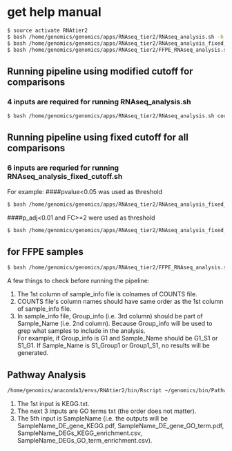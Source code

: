 # get help manual
```bash
$ source activate RNAtier2
$ bash /home/genomics/genomics/apps/RNAseq_tier2/RNAseq_analysis.sh -h 
$ bash /home/genomics/genomics/apps/RNAseq_tier2/RNAseq_analysis_fixed_cutoff.sh -h
$ bash /home/genomics/genomics/apps/RNAseq_tier2/FFPE_RNAseq_analysis.sh -h
```
## Running pipeline using modified cutoff for comparisons
### 4 inputs are required for running RNAseq_analysis.sh
```bash
$ bash /home/genomics/genomics/apps/RNAseq_tier2/RNAseq_analysis.sh count.csv sample_info.csv comparison.csv project_ID
```
## Running pipeline using fixed cutoff for all comparisons
### 6 inputs are requried for running RNAseq_analysis_fixed_cutoff.sh
For example: 
####pvalue<0.05 was used as threshold
```bash
$ bash /home/genomics/genomics/apps/RNAseq_tier2/RNAseq_analysis_fixed_cutoff.sh count.csv sample_info.csv comparison.csv project_ID "pvalue<0.05" 1
```
####p_adj<0.01 and FC>=2 were used as threshold
```bash
$ bash /home/genomics/genomics/apps/RNAseq_tier2/RNAseq_analysis_fixed_cutoff.sh count.csv sample_info.csv comparison.csv project_ID "p_adj<0.01" 2
```
## for FFPE samples
```bash
$ bash /home/genomics/genomics/apps/RNAseq_tier2/FFPE_RNAseq_analysis.sh count.csv sample_info.csv comparison.csv project_ID
```


A few things to check before running the pipeline:  
1. The 1st column of sample_info file is colnames of COUNTS file.  
2. COUNTS file's column names should have same order as the 1st column of sample_info file.  
3. In sample_info file, Group_info (i.e. 3rd column) should be part of Sample_Name (i.e. 2nd column). Because Group_info will be used to grep what samples to include in the analysis.   
For example, if Group_info is G1 and Sample_Name should be G1_S1 or S1_G1. If Sample_Name is S1_Group1 or Group1_S1, no results will be generated.  

## Pathway Analysis
```bash
/home/genomics/anaconda3/envs/RNAtier2/bin/Rscript ~/genomics/bin/Pathway_2020.R Corticotroph_KEGG.txt Corticotroph_GO_BP.txt Corticotroph_GO_CC.txt Corticotroph_GO_MF.txt Corticotroph
```
1. The 1st input is KEGG.txt. 
2. The next 3 inputs are GO terms txt (the order does not matter). 
3. The 5th input is SampleName (i.e. the outputs will be SampleName_DE_gene_KEGG.pdf, SampleName_DE_gene_GO_term.pdf, SampleName_DEGs_KEGG_enrichment.csv, SampleName_DEGs_GO_term_enrichment.csv). 
